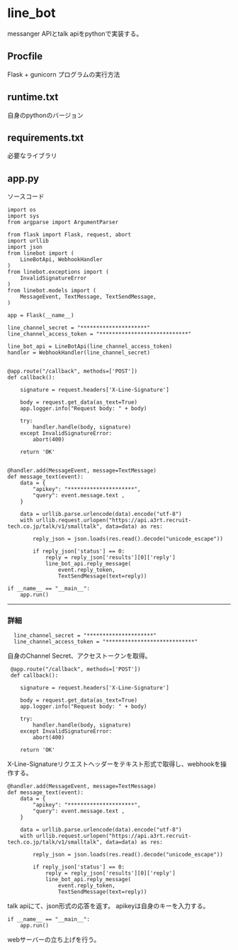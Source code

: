 # line_bot
messanger APIとtalk apiをpythonで実装する。

## Procfile
Flask + gunicorn
プログラムの実行方法

## runtime.txt
自身のpythonのバージョン

## requirements.txt
必要なライブラリ

## app.py
ソースコード

    import os
    import sys
    from argparse import ArgumentParser

    from flask import Flask, request, abort
    import urllib
    import json
    from linebot import (
        LineBotApi, WebhookHandler
    )
    from linebot.exceptions import (
        InvalidSignatureError
    )
    from linebot.models import (
        MessageEvent, TextMessage, TextSendMessage,
    )

    app = Flask(__name__)

    line_channel_secret = "*********************"
    line_channel_access_token = "****************************"

    line_bot_api = LineBotApi(line_channel_access_token)
    handler = WebhookHandler(line_channel_secret)


    @app.route("/callback", methods=['POST'])
    def callback():

        signature = request.headers['X-Line-Signature']

        body = request.get_data(as_text=True)
        app.logger.info("Request body: " + body)

        try:
            handler.handle(body, signature)
        except InvalidSignatureError:
            abort(400)

        return 'OK'


    @handler.add(MessageEvent, message=TextMessage)
    def message_text(event):
        data = {
            "apikey": "*********************",
            "query": event.message.text ,
        }
 
        data = urllib.parse.urlencode(data).encode("utf-8")
        with urllib.request.urlopen("https://api.a3rt.recruit-tech.co.jp/talk/v1/smalltalk", data=data) as res:

            reply_json = json.loads(res.read().decode("unicode_escape"))
 
            if reply_json['status'] == 0:
                reply = reply_json['results'][0]['reply']
                line_bot_api.reply_message(
                    event.reply_token,
                    TextSendMessage(text=reply))

    if __name__ == "__main__":
        app.run()
  
  *******
  ### 詳細
      line_channel_secret = "*********************"
      line_channel_access_token = "****************************"
      
 自身のChannel Secret、アクセストークンを取得。
 
 
     @app.route("/callback", methods=['POST'])
     def callback():

        signature = request.headers['X-Line-Signature']

        body = request.get_data(as_text=True)
        app.logger.info("Request body: " + body)

        try:
            handler.handle(body, signature)
        except InvalidSignatureError:
            abort(400)

        return 'OK'
        
X-Line-Signatureリクエストヘッダーをテキスト形式で取得し、webhookを操作する。



    @handler.add(MessageEvent, message=TextMessage)
    def message_text(event):
        data = {
            "apikey": "*********************",
            "query": event.message.text ,
        }
 
        data = urllib.parse.urlencode(data).encode("utf-8")
        with urllib.request.urlopen("https://api.a3rt.recruit-tech.co.jp/talk/v1/smalltalk", data=data) as res:

            reply_json = json.loads(res.read().decode("unicode_escape"))
 
            if reply_json['status'] == 0:
                reply = reply_json['results'][0]['reply']
                line_bot_api.reply_message(
                    event.reply_token,
                    TextSendMessage(text=reply))
                    
talk apiにて、json形式の応答を返す。
apikeyは自身のキーを入力する。


    if __name__ == "__main__":
        app.run()
        
webサーバーの立ち上げを行う。
